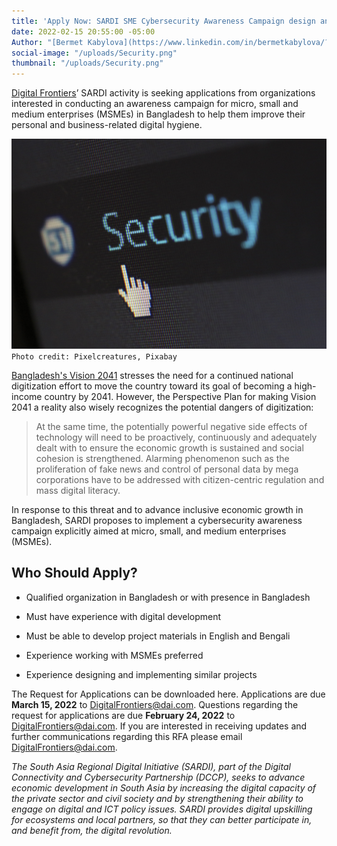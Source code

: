 ```yaml
---
title: 'Apply Now: SARDI SME Cybersecurity Awareness Campaign design and implementation'
date: 2022-02-15 20:55:00 -05:00
Author: "[Bermet Kabylova](https://www.linkedin.com/in/bermetkabylova/?originalSubdomain=kg)"
social-image: "/uploads/Security.png"
thumbnail: "/uploads/Security.png"
---
```


[Digital Frontiers](https://www.dai.com/our-work/projects/worldwide-digital-frontiers-df)’ SARDI activity is seeking applications from organizations interested in conducting an awareness campaign for micro, small and medium enterprises (MSMEs) in Bangladesh to help them improve their personal and business-related digital hygiene.

![Security.png](/uploads/Security.png)\
`Photo credit: Pixelcreatures, Pixabay`

<!--more-->

[Bangladesh's Vision 2041](/uploads/vision%202021-2041.pdf) stresses the need for a continued national digitization effort to move the country toward its goal of becoming a high-income country by 2041. However, the Perspective Plan for making Vision 2041 a reality also wisely recognizes the potential dangers of digitization:

> At the same time, the potentially powerful negative side effects of technology will need to be proactively, continuously and adequately dealt with to ensure the economic growth is sustained and social cohesion is strengthened. Alarming phenomenon such as the proliferation of fake news and control of personal data by mega corporations have to be addressed with citizen-centric regulation and mass digital literacy.

In response to this threat and to advance inclusive economic growth in Bangladesh, SARDI proposes to implement a cybersecurity awareness campaign explicitly aimed at micro, small, and medium enterprises (MSMEs).

## Who Should Apply?

* Qualified organization in Bangladesh or with presence in Bangladesh

* Must have experience with digital development

* Must be able to develop project materials in English and Bengali

* Experience working with MSMEs preferred

* Experience designing and implementing similar projects

 The Request for Applications can be downloaded here. Applications are due **March 15, 2022** to [DigitalFrontiers@dai.com](mailto:DigitalFrontiers@dai.com). Questions regarding the request for applications are due **February 24, 2022** to [DigitalFrontiers@dai.com](mailto:DigitalFrontiers@dai.com). If you are interested in receiving updates and further communications regarding this RFA please email [DigitalFrontiers@dai.com](mailto:DigitalFrontiers@dai.com).

*The South Asia Regional Digital Initiative (SARDI), part of the Digital Connectivity and Cybersecurity Partnership (DCCP), seeks to advance economic development in South Asia by increasing the digital capacity of the private sector and civil society and by strengthening their ability to engage on digital and ICT policy issues. SARDI provides digital upskilling for ecosystems and local partners, so that they can better participate in, and benefit from, the digital revolution.*
